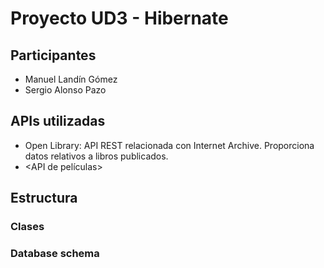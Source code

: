# Proyecto UD3 - Hibernate

## Participantes

- Manuel Landín Gómez
- Sergio Alonso Pazo

## APIs utilizadas

- Open Library: API REST relacionada con Internet Archive. Proporciona datos relativos a libros publicados.
- \<API de películas\>

## Estructura

### Clases

### Database schema

